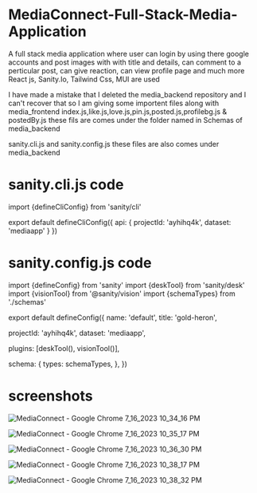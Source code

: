 # MediaConnect-Full-Stack-Media-Application
A full stack media application where user can login by using there google accounts and post images with with title and details, can comment to a perticular post, can give reaction, can view profile page and much more
React js, Sanity.Io, Tailwind Css, MUI are used

I have made a mistake that I deleted the media_backend repository and I can't recover that so I am giving some importent files along with media_frontend
index.js,like.js,love.js,pin.js,posted.js,profilebg.js & postedBy.js these fils are comes under the folder named in Schemas of media_backend

sanity.cli.js and sanity.config.js these files are also comes under  media_backend

# sanity.cli.js code
import {defineCliConfig} from 'sanity/cli'

export default defineCliConfig({
  api: {
    projectId: 'ayhihq4k',
    dataset: 'mediaapp'
  }
})

# sanity.config.js code 
import {defineConfig} from 'sanity'
import {deskTool} from 'sanity/desk'
import {visionTool} from '@sanity/vision'
import {schemaTypes} from './schemas'

export default defineConfig({
  name: 'default',
  title: 'gold-heron',

  projectId: 'ayhihq4k',
  dataset: 'mediaapp',

  plugins: [deskTool(), visionTool()],

  schema: {
    types: schemaTypes,
  },
})

  # screenshots
![MediaConnect - Google Chrome 7_16_2023 10_34_16 PM](https://github.com/Mayukhy/MediaConnect-Full-Stack-Media-Application/assets/107027766/2b5e6d7a-39f4-48ab-8351-4b59940aec4c)

![MediaConnect - Google Chrome 7_16_2023 10_35_17 PM](https://github.com/Mayukhy/MediaConnect-Full-Stack-Media-Application/assets/107027766/3af14dc9-65f5-4c94-8ee2-e1157361412d)


![MediaConnect - Google Chrome 7_16_2023 10_36_30 PM](https://github.com/Mayukhy/MediaConnect-Full-Stack-Media-Application/assets/107027766/afcadd7d-e486-4e38-a595-39bb8a678a7b)


![MediaConnect - Google Chrome 7_16_2023 10_38_17 PM](https://github.com/Mayukhy/MediaConnect-Full-Stack-Media-Application/assets/107027766/db0b9422-1cc1-48b7-802d-63fee0f6a69c)


![MediaConnect - Google Chrome 7_16_2023 10_38_32 PM](https://github.com/Mayukhy/MediaConnect-Full-Stack-Media-Application/assets/107027766/6a9ddbd9-e47d-4e23-ab29-07d40b07d53d)




